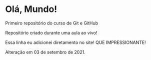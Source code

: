 # Olá, Mundo!
 Primeiro repositório do curso de Git e GitHub

Repositório criado durante uma aula ao vivo!

Essa linha eu adicionei diretamento no site! QUE IMPRESSIONANTE!

Alteração em 03 de setembro de 2021.
